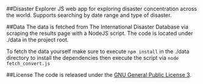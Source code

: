 ##Disaster Explorer
JS web app for exploring disaster concentration across the world. Supports searching by date range and type of disaster.

##Data
The data is fetched from The International Disaster Database via scraping the results page with a NodeJS script. The code is located under ./data in the project root.

To fetch the data yourself make sure to execute `npm install` in the ./data directory to install the dependencies then execute the script via `node fetch_convert.js`

##License
The code is released under the [GNU General Public License 3](http://www.gnu.org/copyleft/gpl.html).
